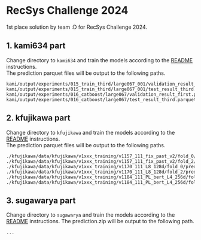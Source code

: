 # RecSys Challenge 2024

1st place solution by team :D for RecSys Challenge 2024.

## 1. kami634 part

Change directory to `kami634` and train the models according to the [README](./kami634/README.md) instructions.  
The prediction parquet files will be output to the following paths.

```
kami/output/experiments/015_train_third/large067_001/validation_result_first.parquet
kami/output/experiments/015_train_third/large067_001/test_result_third.parquet
kami/output/experiments/016_catboost/large067/validation_result_first.parquet
kami/output/experiments/016_catboost/large067/test_result_third.parquet
```


## 2. kfujikawa part

Change directory to `kfujikawa` and train the models according to the [README](./kfujikawa/README.md) instructions.  
The prediction parquet files will be output to the following paths.

```
./kfujikawa/data/kfujikawa/v1xxx_training/v1157_111_fix_past_v2/fold_0/predictions/validation.parquet
./kfujikawa/data/kfujikawa/v1xxx_training/v1157_111_fix_past_v2/fold_2/predictions/test.parquet
./kfujikawa/data/kfujikawa/v1xxx_training/v1170_111_L8_128d/fold_0/predictions/validation.parquet
./kfujikawa/data/kfujikawa/v1xxx_training/v1170_111_L8_128d/fold_2/predictions/test.parquet
./kfujikawa/data/kfujikawa/v1xxx_training/v1184_111_PL_bert_L4_256d/fold_0/predictions/validation.parquet
./kfujikawa/data/kfujikawa/v1xxx_training/v1184_111_PL_bert_L4_256d/fold_2/predictions/test.parquet
```


## 3. sugawarya part

Change directory to `sugawarya` and train the models according to the [README](./sugawarya/README.md) instructions.
The prediction.zip will be output to the following path.

```
...
```
